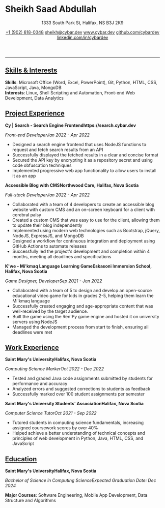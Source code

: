 # Sheikh Saad Abdullah

<header>
<p>1333 South Park St, Halifax, NS B3J 2K9</p>
<section>
<a href='tel:+19028180048'>+1 (902) 818-0048</a>
<a href='mailto:sheikh@cybar.dev'>sheikh@cybar.dev</a>
<a href='https://www.cybar.dev'>www.cybar.dev</a>
<a href='https://github.com/cybardev'>github.com/cybardev</a>
<a href='https://www.linkedin.com/in/cybardev'>linkedin.com/in/cybardev</a>
</section>
</header>

---

## <u>Skills & Interests</u>

**Skills**: Microsoft Office (Word, Excel, PowerPoint), Git, Python, HTML, CSS, JavaScript, Java, MongoDB  
**Interests**: Linux, Shell Scripting and Automation, Front-end Web Development, Data Analytics

## <u>Project Experience</u>

<p class='xp-h'><b>Cy | Search - Search Engine Frontend</b><b>https://search.cybar.dev</b></p>
<p class='xp-s'><i>Front-end Developer</i><i>Jan 2022 - Apr 2022</i></p>

- Designed a search engine frontend that uses NodeJS functions to request and fetch search results from an API
- Successfully displayed the fetched results in a clear and concise format
- Secured the API key by encrypting it as a repository secret and using code obfuscation techniques
- Implemented progressive web app functionality to allow users to install it as an app

<p class='xp-h'><b>Accessible Blog with CMS</b><b>Northwood Care, Halifax, Nova Scotia</b></p>
<p class='xp-s'><i>Full-stack Developer</i><i>Jan 2022 - Apr 2022</i></p>

- Collaborated with a team of 4 developers to create an accessible blog website with custom CMS and an on-screen keyboard for a client with cerebral palsy
- Created a custom CMS that was easy to use for the client, allowing them to update their blog independently
- Implemented using modern web technologies such as Bootstrap, jQuery, NodeJS, ExpressJS, and MongoDB
- Designed a workflow for continuous integration and deployment using GitHub Actions to automate releases
- Successfully led the project's development and completion within 4 months, meeting all deadlines and specifications

<p class='xp-h'><b>K'we - Mi'kmaq Language Learning Game</b><b>Eskasoni Immersion School, Halifax, Nova Scotia</b></p>
<p class='xp-s'><i>Game Designer, Developer</i><i>Sep 2021 - Jan 2022</i></p>

- Collaborated with a team of 5 to design and develop an open-source educational video game for kids in grades 2-5, helping them learn the Mi'kmaq language
- Successfully created engaging and age-appropriate content that was well-received by the target audience.
- Built the game using the Ren'Py game engine and hosted it on university servers using NodeJS
- Managed the development process from start to finish, ensuring all deadlines were met

## <u>Work Experience</u>

<p class='xp-h'><b>Saint Mary's University</b><b>Halifax, Nova Scotia</b></p>
<p class='xp-s'><i>Computing Science Marker</i><i>Oct 2022 - Dec 2022</i></p>

- Tested and graded Java code assignments submitted by students for performance and accuracy
- Analyzed errors and suggested corrections to students as feedback
- Successfully marked over 100 student assignments per semester

<p class='xp-h'><b>Saint Mary's University Students' Association</b><b>Halifax, Nova Scotia</b></p>
<p class='xp-s'><i>Computer Science Tutor</i><i>Oct 2021 - Sep 2022</i></p>

- Tutored students in computing science fundamentals, increasing assigned coursework scores by over 40%
- Helped achieve a better understanding of technical concepts and principles of web development in Python, Java, HTML, CSS, and JavaScript

## <u>Education</u>

<p class='xp-h'><b>Saint Mary's University</b><b>Halifax, Nova Scotia</b></p>
<p class='xp-s'><i>Bachelor of Science in Computing Science</i><i>Expected Graduation Date: Dec 2024</i></p>

**Major Courses**: Software Engineering, Mobile App Development, Data Structure and Algorithms
